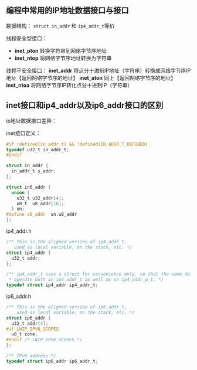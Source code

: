 

## 编程中常用的IP地址数据接口与接口

数据结构：
`struct in_addr` 和 `ip4_addr_t`等价

线程安全型接口：
- **inet_pton** 转换字符串到网络字节序地址
- **inet_ntop** 将网络字节序地址转换为字符串

线程不安全接口：
**inet_addr** 将点分十进制IP地址（字符串）转换成网络字节序IP地址【返回网络字节序的地址】
**inet_aton** 同上【返回网络字节序的地址】
**inet_ntoa** 将网络字节序IP转化点分十进制IP（字符串）

## inet接口和ip4_addr以及ip6_addr接口的区别

ip地址数据接口差异：

inet接口定义：

```c
#if !defined(in_addr_t) && !defined(IN_ADDR_T_DEFINED)
typedef u32_t in_addr_t;
#endif

struct in_addr {
  in_addr_t s_addr;
};

struct in6_addr {
  union {
    u32_t u32_addr[4];
    u8_t  u8_addr[16];
  } un;
#define s6_addr  un.u8_addr
};
```

ip4_addr.h
```c
/** This is the aligned version of ip4_addr_t,
   used as local variable, on the stack, etc. */
struct ip4_addr {
  u32_t addr;
};

/** ip4_addr_t uses a struct for convenience only, so that the same defines can
 * operate both on ip4_addr_t as well as on ip4_addr_p_t. */
typedef struct ip4_addr ip4_addr_t;
```


ip6_addr.h
```c
/** This is the aligned version of ip6_addr_t,
    used as local variable, on the stack, etc. */
struct ip6_addr {
  u32_t addr[4];
#if LWIP_IPV6_SCOPES
  u8_t zone;
#endif /* LWIP_IPV6_SCOPES */
};

/** IPv6 address */
typedef struct ip6_addr ip6_addr_t;
```
